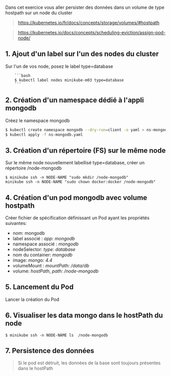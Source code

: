 Dans cet exercice vous aller persister des données dans un volume de type hostpath sur un node du cluster

> https://kubernetes.io/fr/docs/concepts/storage/volumes/#hostpath

> https://kubernetes.io/docs/concepts/scheduling-eviction/assign-pod-node/

## 1. Ajout d'un label sur l'un des nodes du cluster

Sur l'un de vos node, posez le label type=database

        ```bash
        $ kubectl label nodes minikube-m03 type=database
        ```

## 2. Création d'un namespace dédié à l'appli mongodb

Créez le namespace mongodb

```bash
$ kubectl create namespace mongodb --dry-run=client -o yaml > ns-mongodb.yaml
$ kubectl apply -f ns-mongodb.yaml
```

## 3. Création d'un répertoire (FS) sur le même node

Sur le même node nouvellement labellisé type=database, créer un répertoire /node-mongodb

```
$ minikube ssh -n NODE-NAME "sudo mkdir /node-mongodb"
minikube ssh -n NODE-NAME "sudo chown docker:docker /node-mongodb"
```

## 4. Création d'un pod mongodb avec volume hostpath

Créer fichier de spécification définissant un Pod ayant les propriétés suivantes:

- nom: mongodb
- label associé : *app: mongodb*
- namespace associé : *mongodb*
- nodeSelector: *type: database*
- nom du container: *mongodb*
- image: *mongo: 4.4*
- volumeMount : *mountPath: /data/db*
- volume: *hostPath*, *path: /node-mongodb*

## 5. Lancement du Pod

Lancer la création du Pod

## 6. Visualiser les data mongo dans le hostPath du node 

```$ minikube ssh -n NODE-NAME ls  /node-mongodb```

## 7. Persistence des données

> Si le pod est détruit, les données de la base sont toujours présentes dans le hostPath


